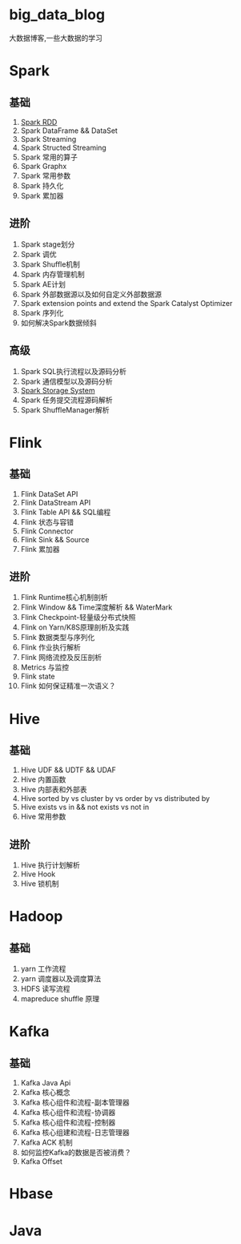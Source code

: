 # big_data_blog
大数据博客,一些大数据的学习

# Spark
## 基础
1. [Spark RDD](https://github.com/zhou191101/big_data_blog/blob/master/spark/Spark%20RDD.md)
2. Spark DataFrame && DataSet
3. Spark Streaming
4. Spark Structed Streaming
5. Spark 常用的算子
6. Spark Graphx
7. Spark 常用参数
8. Spark 持久化
9. Spark 累加器
## 进阶
1. Spark stage划分
2. Spark 调优
3. Spark Shuffle机制
4. Spark 内存管理机制
5. Spark AE计划
6. Spark 外部数据源以及如何自定义外部数据源
7. Spark extension points and extend the Spark Catalyst Optimizer
8. Spark 序列化
9. 如何解决Spark数据倾斜

## 高级
1. Spark SQL执行流程以及源码分析
2. Spark 通信模型以及源码分析
3. [Spark Storage System](https://github.com/zhou191101/big_data_blog/blob/master/spark/Spark%20Storage%20System.md)
4. Spark 任务提交流程源码解析
5. Spark ShuffleManager解析

# Flink
## 基础
1. Flink DataSet API
2. Flink DataStream API
3. Flink Table API && SQL编程
4. Flink 状态与容错
5. Flink Connector
6. Flink Sink && Source
7. Flink 累加器

## 进阶
1. Flink Runtime核心机制剖析
2. Flink Window && Time深度解析 && WaterMark
3. Flink Checkpoint-轻量级分布式快照
4. Flink on Yarn/K8S原理剖析及实践
5. Flink 数据类型与序列化
6. Flink 作业执行解析
7. Flink 网络流控及反压剖析
8. Metrics 与监控
9. Flink state
10. Flink 如何保证精准一次语义？

# Hive
## 基础
1. Hive UDF && UDTF && UDAF
2. Hive 内置函数
3. Hive 内部表和外部表
4. Hive sorted by vs cluster by vs order by vs distributed by
5. Hive exists vs in && not exists vs not in
6. Hive 常用参数

## 进阶
1. Hive 执行计划解析
2. Hive Hook
3. Hive 锁机制

# Hadoop
## 基础
1. yarn 工作流程
2. yarn 调度器以及调度算法
3. HDFS 读写流程
4. mapreduce shuffle 原理

# Kafka
## 基础
1. Kafka Java Api
2. Kafka 核心概念
3. Kafka 核心组件和流程-副本管理器
4. Kafka 核心组件和流程-协调器
5. Kafka 核心组件和流程-控制器
6. Kafka 核心组建和流程-日志管理器
7. Kafka ACK 机制
8. 如何监控Kafka的数据是否被消费？
9. Kafka Offset
# Hbase



# Java

